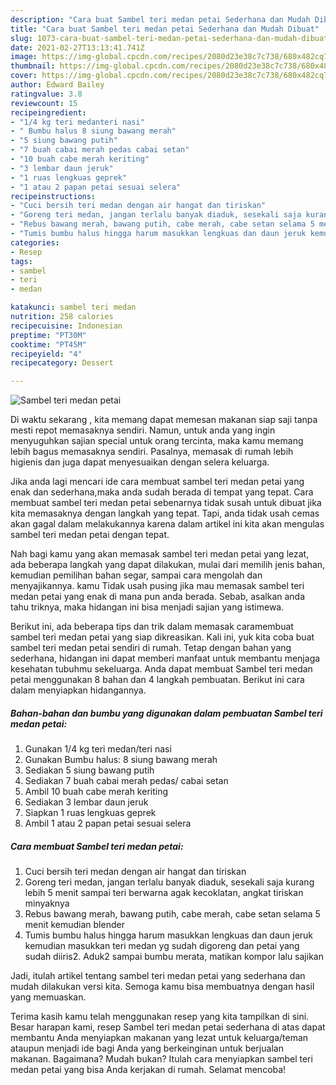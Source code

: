 ```yaml
---
description: "Cara buat Sambel teri medan petai Sederhana dan Mudah Dibuat"
title: "Cara buat Sambel teri medan petai Sederhana dan Mudah Dibuat"
slug: 1073-cara-buat-sambel-teri-medan-petai-sederhana-dan-mudah-dibuat
date: 2021-02-27T13:13:41.741Z
image: https://img-global.cpcdn.com/recipes/2080d23e38c7c738/680x482cq70/sambel-teri-medan-petai-foto-resep-utama.jpg
thumbnail: https://img-global.cpcdn.com/recipes/2080d23e38c7c738/680x482cq70/sambel-teri-medan-petai-foto-resep-utama.jpg
cover: https://img-global.cpcdn.com/recipes/2080d23e38c7c738/680x482cq70/sambel-teri-medan-petai-foto-resep-utama.jpg
author: Edward Bailey
ratingvalue: 3.8
reviewcount: 15
recipeingredient:
- "1/4 kg teri medanteri nasi"
- " Bumbu halus 8 siung bawang merah"
- "5 siung bawang putih"
- "7 buah cabai merah pedas cabai setan"
- "10 buah cabe merah keriting"
- "3 lembar daun jeruk"
- "1 ruas lengkuas geprek"
- "1 atau 2 papan petai sesuai selera"
recipeinstructions:
- "Cuci bersih teri medan dengan air hangat dan tiriskan"
- "Goreng teri medan, jangan terlalu banyak diaduk, sesekali saja kurang lebih 5 menit sampai teri berwarna agak kecoklatan, angkat tiriskan minyaknya"
- "Rebus bawang merah, bawang putih, cabe merah, cabe setan selama 5 menit kemudian blender"
- "Tumis bumbu halus hingga harum masukkan lengkuas dan daun jeruk kemudian masukkan teri medan yg sudah digoreng dan petai yang sudah diiris2. Aduk2 sampai bumbu merata, matikan kompor lalu sajikan"
categories:
- Resep
tags:
- sambel
- teri
- medan

katakunci: sambel teri medan 
nutrition: 258 calories
recipecuisine: Indonesian
preptime: "PT30M"
cooktime: "PT45M"
recipeyield: "4"
recipecategory: Dessert

---
```



![Sambel teri medan petai](https://img-global.cpcdn.com/recipes/2080d23e38c7c738/680x482cq70/sambel-teri-medan-petai-foto-resep-utama.jpg)

Di waktu  sekarang , kita memang dapat memesan makanan siap saji tanpa mesti repot memasaknya sendiri. Namun, untuk anda yang ingin menyuguhkan sajian special untuk orang tercinta, maka kamu memang lebih bagus memasaknya sendiri. Pasalnya, memasak di rumah lebih higienis dan juga dapat menyesuaikan dengan selera keluarga.

Jika anda lagi mencari ide cara membuat sambel teri medan petai yang enak dan sederhana,maka anda sudah berada di tempat yang tepat. Cara membuat sambel teri medan petai  sebenarnya tidak susah untuk dibuat jika kita memasaknya dengan langkah yang tepat. Tapi, anda tidak usah cemas akan gagal dalam melakukannya 
karena dalam artikel ini kita akan mengulas sambel teri medan petai dengan tepat.  



Nah bagi kamu yang akan memasak sambel teri medan petai yang lezat, ada beberapa langkah yang dapat dilakukan, mulai dari memilih jenis bahan, kemudian pemilihan bahan segar, sampai cara mengolah dan menyajikannya. kamu Tidak usah pusing jika mau memasak sambel teri medan petai yang enak di mana pun anda berada. Sebab, asalkan anda  tahu triknya, maka hidangan ini bisa menjadi sajian yang istimewa.

Berikut ini, ada beberapa tips dan trik dalam memasak caramembuat sambel teri medan petai yang siap dikreasikan. Kali ini, yuk kita coba buat sambel teri medan petai sendiri di rumah. Tetap dengan bahan yang sederhana, hidangan ini dapat memberi manfaat untuk membantu menjaga kesehatan tubuhmu sekeluarga. Anda dapat membuat Sambel teri medan petai menggunakan 8 bahan dan 4 langkah pembuatan. Berikut ini cara dalam menyiapkan hidangannya.

<!--inarticleads1-->

##### Bahan-bahan dan bumbu yang digunakan dalam pembuatan Sambel teri medan petai:

1. Gunakan 1/4 kg teri medan/teri nasi
1. Gunakan  Bumbu halus: 8 siung bawang merah
1. Sediakan 5 siung bawang putih
1. Sediakan 7 buah cabai merah pedas/ cabai setan
1. Ambil 10 buah cabe merah keriting
1. Sediakan 3 lembar daun jeruk
1. Siapkan 1 ruas lengkuas geprek
1. Ambil 1 atau 2 papan petai sesuai selera




<!--inarticleads2-->

##### Cara membuat Sambel teri medan petai:

1. Cuci bersih teri medan dengan air hangat dan tiriskan
1. Goreng teri medan, jangan terlalu banyak diaduk, sesekali saja kurang lebih 5 menit sampai teri berwarna agak kecoklatan, angkat tiriskan minyaknya
1. Rebus bawang merah, bawang putih, cabe merah, cabe setan selama 5 menit kemudian blender
1. Tumis bumbu halus hingga harum masukkan lengkuas dan daun jeruk kemudian masukkan teri medan yg sudah digoreng dan petai yang sudah diiris2. Aduk2 sampai bumbu merata, matikan kompor lalu sajikan




Jadi, itulah artikel tentang  sambel teri medan petai  yang sederhana dan mudah dilakukan versi kita. Semoga kamu bisa membuatnya dengan hasil yang memuaskan. 

Terima kasih kamu telah menggunakan resep yang kita tampilkan di sini. Besar harapan kami, resep  Sambel teri medan petai sederhana di atas dapat membantu Anda menyiapkan makanan yang lezat untuk keluarga/teman ataupun menjadi ide bagi Anda yang berkeinginan untuk berjualan makanan. Bagaimana? Mudah bukan? Itulah cara menyiapkan sambel teri medan petai yang bisa Anda kerjakan di rumah. Selamat mencoba!

